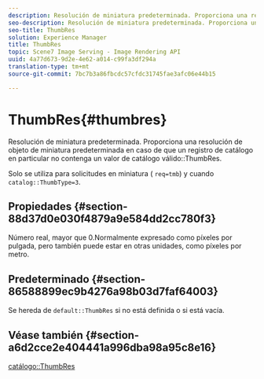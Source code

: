 ```yaml
---
description: Resolución de miniatura predeterminada. Proporciona una resolución de objeto de miniatura predeterminada en caso de que un registro de catálogo en particular no contenga un valor de catálogo ThumbRes válido.
seo-description: Resolución de miniatura predeterminada. Proporciona una resolución de objeto de miniatura predeterminada en caso de que un registro de catálogo en particular no contenga un valor de catálogo ThumbRes válido.
seo-title: ThumbRes
solution: Experience Manager
title: ThumbRes
topic: Scene7 Image Serving - Image Rendering API
uuid: 4a77d673-9d2e-4e62-a014-c99fa3df294a
translation-type: tm+mt
source-git-commit: 7bc7b3a86fbcdc57cfdc31745fae3afc06e44b15

---
```



# ThumbRes{#thumbres}

Resolución de miniatura predeterminada. Proporciona una resolución de objeto de miniatura predeterminada en caso de que un registro de catálogo en particular no contenga un valor de catálogo válido::ThumbRes.

Solo se utiliza para solicitudes en miniatura ( `req=tmb`) y cuando `catalog::ThumbType=3`.

## Propiedades {#section-88d37d0e030f4879a9e584dd2cc780f3}

Número real, mayor que 0.Normalmente expresado como píxeles por pulgada, pero también puede estar en otras unidades, como píxeles por metro.

## Predeterminado {#section-86588899ec9b4276a98b03d7faf64003}

Se hereda de `default::ThumbRes` si no está definida o si está vacía.

## Véase también {#section-a6d2cce2e404441a996dba98a95c8e16}

[catálogo::ThumbRes](../../../../../is-api/image-catalog/image-serving-api-ref/c-image-catalog-reference/c-image-svg-data-reference/c-image-data-reference/r-thumbres-cat.md#reference-eedb9991397347c3bed5bd0a785c4c69)
